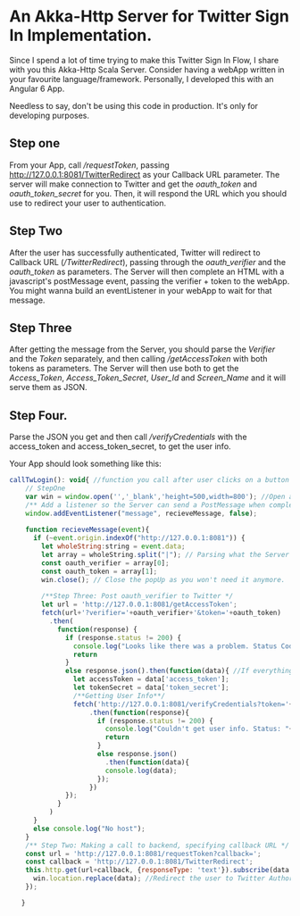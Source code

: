 # An Akka-Http Server for Twitter Sign In Implementation. 

Since I spend a lot of time trying to make this Twitter Sign In Flow, I share with you this Akka-Http Scala Server. Consider having a webApp written in your favourite language/framework. Personally, I developed this with an Angular 6 App.

Needless to say, don't be using this code in production. It's only for developing purposes.

## Step one

From your App, call */requestToken*, passing http://127.0.0.1:8081/TwitterRedirect as your Callback URL parameter. The server will make connection to Twitter and get the *oauth_token* and *oauth_token_secret* for you. Then, it will respond the URL which you should use to redirect your user to authentication.

## Step Two

After the user has successfully authenticated, Twitter will redirect to Callback URL (*/TwitterRedirect*), passing through the *oauth_verifier* and the *oauth_token* as parameters. The Server will then complete an HTML with a javascript's postMessage event, passing the verifier + token to the webApp. You might wanna build an eventListener in your webApp to wait for that message.

## Step Three

After getting the message from the Server, you should parse the *Verifier* and the *Token* separately, and then calling */getAccessToken* with both tokens as parameters. The Server will then use both to get the *Access_Token*, *Access_Token_Secret*, *User_Id* and *Screen_Name* and it will serve them as JSON.

## Step Four.

Parse the JSON you get and then call */verifyCredentials* with the access_token and access_token_secret, to get the user info. 

Your App should look something like this:

```javascript
callTwLogin(): void{ //function you call after user clicks on a button or something.
    // StepOne
    var win = window.open('','_blank','height=500,width=800'); //Open a Blank PopUp.
    /** Add a listener so the Server can send a PostMessage when completing Authorization */
    window.addEventListener("message", recieveMessage, false);
    
    function recieveMessage(event){
      if (~event.origin.indexOf("http://127.0.0.1:8081")) {
        let wholeString:string = event.data;
        let array = wholeString.split("|"); // Parsing what the Server gives you.
        const oauth_verifier = array[0];
        const oauth_token = array[1];
        win.close(); // Close the popUp as you won't need it anymore.
        
        /**Step Three: Post oauth_verifier to Twitter */
        let url = 'http://127.0.0.1:8081/getAccessToken';
        fetch(url+'?verifier='+oauth_verifier+'&token='+oauth_token)
          .then(
            function(response) {
              if (response.status != 200) {
                console.log("Looks like there was a problem. Status Code: "+ response.status);
                return
              }
              else response.json().then(function(data){ //If everything goes fine, you get access tokens.
                let accessToken = data['access_token'];
                let tokenSecret = data['token_secret'];
                /**Getting User Info**/
                fetch('http://127.0.0.1:8081/verifyCredentials?token='+accessToken+'&tokenSecret='+tokenSecret)
                    .then(function(response){
                      if (response.status != 200) {
                        console.log("Couldn't get user info. Status: "+ response.status);
                        return
                      }
                      else response.json()
                        .then(function(data){
                        console.log(data);
                      });
                    })
              });
            }
          )
      }
      else console.log("No host");
    }
    /** Step Two: Making a call to backend, specifying callback URL */
    const url = 'http://127.0.0.1:8081/requestToken?callback=';
    const callback = 'http://127.0.0.1:8081/TwitterRedirect';
    this.http.get(url+callback, {responseType: 'text'}).subscribe(data =>{
      win.location.replace(data); //Redirect the user to Twitter Authorization.  
    });

   }
   
  ```
